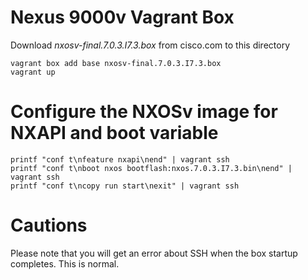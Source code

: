 # Nexus 9000v Vagrant Box
Download *nxosv-final.7.0.3.I7.3.box* from cisco.com to this directory

    vagrant box add base nxosv-final.7.0.3.I7.3.box
    vagrant up

# Configure the NXOSv image for NXAPI and boot variable

    printf "conf t\nfeature nxapi\nend" | vagrant ssh
    printf "conf t\nboot nxos bootflash:nxos.7.0.3.I7.3.bin\nend" | vagrant ssh
    printf "conf t\ncopy run start\nexit" | vagrant ssh

# Cautions
Please note that you will get an error about SSH when the box 
startup completes.  This is normal.


